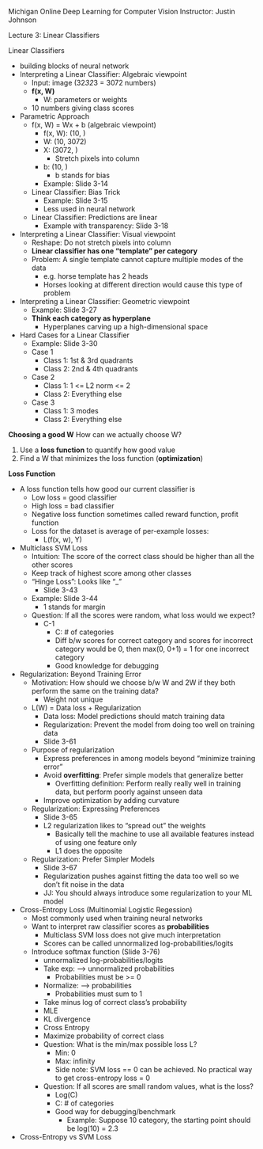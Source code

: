 Michigan Online
Deep Learning for Computer Vision
Instructor: Justin Johnson

Lecture 3: Linear Classifiers

Linear Classifiers 
- building blocks of neural network
- Interpreting a Linear Classifier: Algebraic viewpoint
    - Input: image (32*32*3 = 3072 numbers)
    - **f(x, W)**
        - W: parameters or weights
    - 10 numbers giving class scores
- Parametric Approach
    - f(x, W) = Wx + b (algebraic viewpoint)
        - f(x, W): (10, )
        - W: (10, 3072)
        - X: (3072, ) 
            - Stretch pixels into column
        - b: (10, )
            - b stands for bias 
        - Example: Slide 3-14
    - Linear Classifier: Bias Trick
        - Example: Slide 3-15
        - Less used in neural network
    - Linear Classifier: Predictions are linear
        - Example with transparency: Slide 3-18
- Interpreting a Linear Classifier: Visual viewpoint
    - Reshape: Do not stretch pixels into column
    - **Linear classifier has one “template” per category**
    - Problem: A single template cannot capture multiple modes of the data
        - e.g. horse template has 2 heads
        - Horses looking at different direction would cause this type of problem
- Interpreting a Linear Classifier: Geometric viewpoint
    - Example: Slide 3-27
    - **Think each category as hyperplane**
        - Hyperplanes carving up a high-dimensional space
- Hard Cases for a Linear Classifier
    - Example: Slide 3-30
    - Case 1
        - Class 1: 1st & 3rd quadrants
        - Class 2: 2nd & 4th quadrants
    - Case 2
        - Class 1: 1 <= L2 norm <= 2
        - Class 2: Everything else
    - Case 3
        - Class 1: 3 modes
        - Class 2: Everything else

**Choosing a good W**
How can we actually choose W?
1. Use a **loss function** to quantify how good value
2. Find a W that minimizes the loss function (**optimization**)

**Loss Function**
- A loss function tells how good our current classifier is 
    - Low loss = good classifier
    - High loss = bad classifier
    - Negative loss function sometimes called reward function, profit function
    - Loss for the dataset is average of per-example losses:
        - L(f(x, w), Y)
- Multiclass SVM Loss
    - Intuition: The score of the correct class should be higher than all the other scores
    - Keep track of highest score among other classes
    - “Hinge Loss”: Looks like “\_”
        - Slide 3-43
    - Example: Slide 3-44
        - 1 stands for margin
    - Question: If all the scores were random, what loss would we expect?
        - C-1 
            - C: # of categories
            - Diff b/w scores for correct category and scores for incorrect category would be 0, then max(0, 0+1) = 1 for one incorrect category
            - Good knowledge for debugging
- Regularization: Beyond Training Error
    - Motivation: How should we choose b/w W and 2W if they both perform the same on the training data?
        - Weight not unique
    - L(W) = Data loss + Regularization
        - Data loss: Model predictions should match training data
        - Regularization: Prevent the model from doing too well on training data
        - Slide 3-61
    - Purpose of regularization
        - Express preferences in among models beyond “minimize training error”
        - Avoid **overfitting**: Prefer simple models that generalize better
            - Overfitting definition: Perform really really well in training data, but perform poorly against unseen data
        - Improve optimization by adding curvature
    - Regularization: Expressing Preferences
        - Slide 3-65
        - L2 regularization likes to “spread out” the weights
            - Basically tell the machine to use all available features instead of using one feature only 
            - L1 does the opposite
    - Regularization: Prefer Simpler Models
        - Slide 3-67
        - Regularization pushes against fitting the data too well so we don’t fit noise in the data
        - JJ: You should always introduce some regularization to your ML model
- Cross-Entropy Loss (Multinomial Logistic Regession)
    - Most commonly used when training neural networks
    - Want to interpret raw classifier scores as **probabilities**
        - Multiclass SVM loss does not give much interpretation
        - Scores can be called unnormalized log-probabilities/logits
    - Introduce softmax function (Slide 3-76)
        - unnormalized log-probabilities/logits 
        - Take exp: —> unnormalized probabilities
            - Probabilities must be >= 0
        - Normalize: —> probabilities 
            - Probabilities must sum to 1
        - Take minus log of correct class’s probability
        - MLE
        - KL divergence
        - Cross Entropy
        - Maximize probability of correct class
        - Question: What is the min/max possible loss L?
            - Min: 0
            - Max: infinity
            - Side note: SVM loss == 0 can be achieved. No practical way to get cross-entropy loss = 0
        - Question: If all scores are small random values, what is the loss?
            - Log(C)
            - C: # of categories
            - Good way for debugging/benchmark
                - Example: Suppose 10 category, the starting point should be log(10) = 2.3
- Cross-Entropy vs SVM Loss
